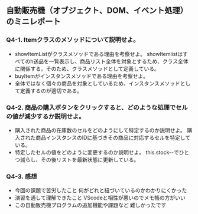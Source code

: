 ## 自動販売機（オブジェクト、DOM、イベント処理）のミニレポート
### Q4-1. Itemクラスのメソッドについて説明せよ。
* showItemListがクラスメソッドである理由を考察せよ。
    showItemlistはすべてのh送品を一覧表示し、商品リスト全体を対象とするため、クラス全体に関係する。そのため、クラスメソッドとして定義している。
* buyItemがインスタンスメソッドである理由を考察せよ。
*   全体ではなく個々の商品を対象としているため、インスタンスメソッドとして定義するのが適切である。
### Q4-2. 商品の購入ボタンをクリックすると、どのような処理でセルの値が減少するか説明せよ。
* 購入された商品の在庫数のセルをどのようにして特定するのか説明せよ。
    購入された商品インスタンスのIDに基づきその商品に対応するセルを特定している。
* 特定したセルの値をどのように変更するのか説明せよ。
    this.stock--でひとつ減らし、その後リストを最新状態に更新している。
### Q4-3. 感想
* 今回の課題で苦労したこと
    何がどれと紐づいているのかわかりにくかった
* 演習を通して理解できたこと
    VScodeと相性が悪いのでメモ帳の方がいい
* この自動販売機プログラムの追加機能や課題など
    難しかったです
